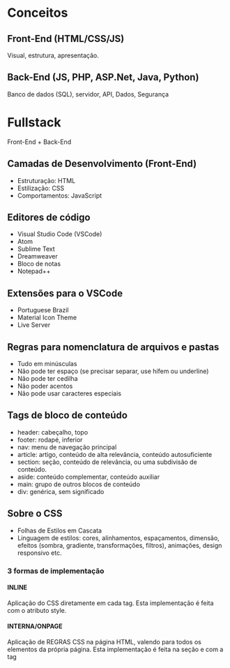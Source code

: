 # Conceitos

## Front-End (HTML/CSS/JS)

Visual, estrutura, apresentação.

## Back-End (JS, PHP, ASP.Net, Java, Python)

Banco de dados (SQL), servidor, API, Dados, Segurança

# Fullstack

Front-End + Back-End

## Camadas de Desenvolvimento (Front-End)

- Estruturação: HTML
- Estilização: CSS
- Comportamentos: JavaScript

## Editores de código

- Visual Studio Code (VSCode)
- Atom
- Sublime Text
- Dreamweaver
- Bloco de notas
- Notepad++

## Extensões para o VSCode

- Portuguese Brazil
- Material Icon Theme
- Live Server

## Regras para nomenclatura de arquivos e pastas

- Tudo em minúsculas
- Não pode ter espaço (se precisar separar, use hífem ou underline)
- Não pode ter cedilha
- Não poder acentos
- Não pode usar caracteres especiais


## Tags de bloco de conteúdo

- header: cabeçalho, topo
- footer: rodapé, inferior
- nav: menu de navegação principal
- article: artigo, conteúdo de alta relevância, conteúdo autosuficiente
- section: seção, conteúdo de relevância, ou uma subdivisão de conteúdo.
- aside: conteúdo complementar, conteúdo auxiliar
- main: grupo de outros blocos de conteúdo
- div: genérica, sem significado



## Sobre o CSS

- Folhas de Estilos em Cascata
- Linguagem de estilos: cores, alinhamentos, espaçamentos, dimensão, efeitos (sombra, gradiente, transformações, filtros), animações, design responsivo etc.

### 3 formas de implementação

#### INLINE
Aplicação do CSS diretamente em cada tag. Esta implementação é feita com o atributo style.

#### INTERNA/ONPAGE
Aplicação de REGRAS CSS na página HTML, valendo para todos os elementos da própria página. Esta implementação é feita na seção <head> e com a tag <style>.

**Anatomia de uma regra CSS**

```css
seletor { propriedade: valor; }

seletor {
  propriedade1: valor;
  propriedade2: valor;
  propriedade3: valor;
  ...
}
```
**Tipos de seletor**

- TAG
- Classe
- ID
- Descendente

#### EXTERNA

Cria regras CSS dentro de um arquivo .css e conecta este arquivo às páginas HTML. A implementação também é feita no <head> usando uma tag <link> para vincular o HTML com o arquivo CSS.









